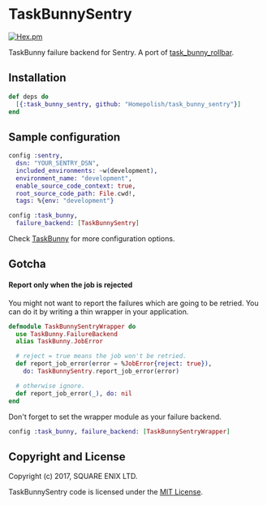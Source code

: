# TaskBunnySentry

[![Hex.pm](https://img.shields.io/hexpm/l/task_bunny_sentry.svg "License")](LICENSE.md)

TaskBunny failure backend for Sentry. A port of [task_bunny_rollbar](https://github.com/shinyscorpion/task_bunny_rollbar).

## Installation

```elixir
def deps do
  [{:task_bunny_sentry, github: "Homepolish/task_bunny_sentry"}]
end
```

## Sample configuration

```elixir
config :sentry,
  dsn: "YOUR_SENTRY_DSN",
  included_environments: ~w(development),
  environment_name: "development",
  enable_source_code_context: true,
  root_source_code_path: File.cwd!,
  tags: %{env: "development"}

config :task_bunny,
  failure_backend: [TaskBunnySentry]
```

Check [TaskBunny](https://github.com/shinyscorpion/task_bunny#failure-backends) for
more configuration options.

## Gotcha

#### Report only when the job is rejected

You might not want to report the failures which are going to be retried.
You can do it by writing a thin wrapper in your application.

```elixir
defmodule TaskBunnySentryWrapper do
  use TaskBunny.FailureBackend
  alias TaskBunny.JobError

  # reject = true means the job won't be retried.
  def report_job_error(error = %JobError{reject: true}),
    do: TaskBunnySentry.report_job_error(error)

  # otherwise ignore.
  def report_job_error(_), do: nil
end
```

Don't forget to set the wrapper module as your failure backend.

```elixir
config :task_bunny, failure_backend: [TaskBunnySentryWrapper]
```

## Copyright and License

Copyright (c) 2017, SQUARE ENIX LTD.

TaskBunnySentry code is licensed under the [MIT License](LICENSE.md).
